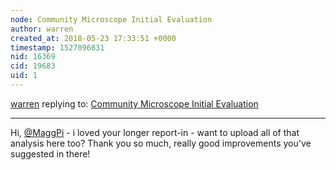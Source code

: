 ```yaml
---
node: Community Microscope Initial Evaluation
author: warren
created_at: 2018-05-23 17:33:51 +0000
timestamp: 1527096831
nid: 16369
cid: 19683
uid: 1
---
```




[warren](../profile/warren) replying to: [Community Microscope Initial Evaluation](../notes/MaggPi/05-21-2018/community-microscope-resolution-test)

----
Hi, [@MaggPi](/profile/MaggPi) - i loved your longer report-in - want to upload all of that analysis here too? Thank you so much, really good improvements you've suggested in there!